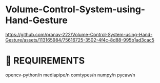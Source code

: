 # Volume-Control-System-using-Hand-Gesture
https://github.com/pranav-222/Volume-Control-System-using-Hand-Gesture/assets/113165984/75616725-3502-4f4c-8d88-995b1ad3cac5

# 💾 REQUIREMENTS

opencv-python/n
mediapipe/n
comtypes/n
numpy/n
pycaw/n


